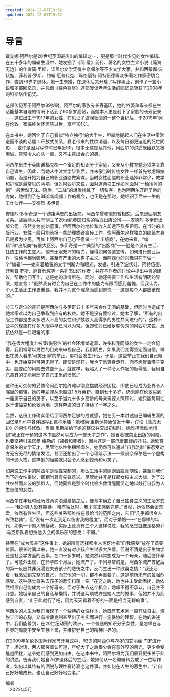 ```yaml
---
created: 2024-12-07T19:32
updated: 2024-12-07T19:32
---
```

# 导言

戴安娜·阿西尔是20世纪英国最杰出的编辑之一，更是那个时代少见的女性编辑。在五十多年的编辑生涯中，她发掘了《简·爱》前传、著名的女性主义小说《藻海无边》的作者简·里斯、诺贝尔文学奖得主奈保尔等不少文学大家，并和西蒙娜·波伏娃、菲利普·罗斯、约翰·厄普代克、玛格丽特·阿特伍德等众多著名作家密切合作，直到76岁才退休。她一生未婚，在退休后又开启了写作事业，创作了一些小说和多部回忆录，并凭借《暮色将尽》这部漫谈老年生活的回忆录斩获了2008年的科斯塔传记奖。

这部传记写于阿西尔89岁时。阿西尔的家族有长寿基因，她的外婆和母亲都在生活能基本自理的情况下活到了90多岁高龄，而她本人更是创下了家族的长寿记录——这位出生于1917年的女性，在见证了波澜壮阔的一整个世纪后，于2019年1月在伦敦一家临终关怀医院过世，享年101岁。

在本书中，她回忆了自己看似“特立独行”的大半生，坦率地提起人们在生活中常常避而不谈的话题：开放式关系，衰老带来的性欲消退，以及每日都更迫近的死亡阴影……或许是因为写作时已年近90，根本无意顾及其他，阿西尔的讲述既幽默又极坦诚，常常令人心头一颤，又不由露出会心的笑。

阿西尔出生于英国诺福克郡一个富足的知识分子家庭，父亲从小教育她必须学会靠自己谋生，因此，当她从牛津大学毕业后，并未像当时传统女性一样首先考虑婚嫁问题，而是开始为自己的职业道路做筹谋。当时女性面临的职业选择非常少，教学和护理是最常见的两项，但对阿西尔来说，面对这两项工作如同面对“一桶冷掉的粥”一般索然无味。随后，“二战”的爆发扰乱了一切秩序，也为阿西尔开辟了新的方向，她得到了在BBC新闻部工作的机会，也正是在那时，她结识了后来一生的工作伙伴——安德烈·多伊奇。

安德烈·多伊奇是一个踌躇满志的出版商，阿西尔曾和他短暂相恋，后来退回朋友关系。战后两人共同创立了20世纪英国知名的独立出版公司——安德烈·多伊奇出版公司。虽然身为创始董事，但阿西尔的地位和收入却远不及多伊奇。在当时的出版行业，女性一般只能承担一些助理或者宣传工作，像阿西尔这样独立的编辑本身已是极为少见，再加上阿西尔自己也不愿做一个“出版商”，在她来看，“编辑”和“出版商”有很大区别。多伊奇是一个典型的“出版商”——他是个没有生活、狂热工作的生意人。他有无限充沛的精力，懂得如何包装宣传，如何进行商业运作，性格也相当强势，甚至有严重的大男子主义。而阿西尔的兴趣只在于做一个“编辑”——她有着敏锐的文学判断力和眼光，发掘、引进了波伏娃、阿特伍德、菲利普·罗斯、厄普代克等一系列杰出的作者；并在与作者的讨论中提出中肯的建议，帮助他们写作，这是她的热情所在。同时，她还需要工作和生活有明确的界限，她直言：“虽然我有时会为自己在工作中的能力有限而感到羞愧，但我认为，个人生活比工作更重要，我并不为这个理念而感到羞愧——这是每个人都应该做的。”

分工与定位的差异是阿西尔与多伊奇五十多年来合作无间的基础，但同时也造成了她常常难以为自己争取到应有的权益。她不是没有懊恼过，她太了解，“所有的出版工作都是由众多收入不高的女性和少数收入高得多的男性共同进行的”，这种不公平的现象在许多人眼中早已习以为常。但即使对已经足够优秀的阿西尔来说，反抗依然是一件艰难的事：

“我在很大程度上被‘取悦男性’的社会环境塑造着，许多和我同龄的女性一定会记得，我们常常以男性的目光来审视自己，我们明白，如果我们变得坚定而自信，做出在男人看来‘可笑无聊’的举止，那将会发生什么。于是，这些举止在我们自己眼中，也开始变得可笑无聊了。即使是现在，我也宁愿转身走开，而不愿冒着嗓子变尖、脸变红的风险去做些什么。就这样，我陷入了一种令人作呕的耻辱感，我用自己愚蠢的无能削弱了自己正当的愤怒。”

这种无可奈何的妥协令阿西尔始终难以彻底摆脱经济困扰，即使已经成为业界令人瞩目的编辑，她的年薪却从未超过1.5万英镑。直到七十多岁，仍未能在伦敦买到一座属于自己的房子，以至于当九十多岁高龄的母亲需要人照顾时，她只能每周往返于诺福克和伦敦两地，这样奔波的日子持续了一年之久。

当然，这份工作确实带给了阿西尔足够的成就感，她在另一本讲述自己编辑生涯的回忆录Stet中曾详细写到这种乐趣：她和简·里斯保持通信近十年，讨论《藻海无边》的创作与修改。当简·里斯采纳了她的建议并交出初稿时，她难掩激动地想到“我正在干预的这本书显然可以成为一部天才之作”。她冒着被禁止出版的风险，也要坚持引进诺曼·梅勒的《裸者和死者》，因为这是一部毋庸置疑的好书。她欣赏奈保尔的文学天才，尽管他以性格糟糕闻名，她仍然可以通过“自我洗脑”来忍受对方无穷无尽的情绪发泄，甚至还想出了一个心理暗示法——假设奈保尔是一个虚构的卡通人物，这样他的怪癖就只会令人感到惊奇和可笑了。

如果说工作中的阿西尔是理性克制的，那么生活中的她则洒脱而随性，甚至对我们当下的女性来说，都相当具有先锋意义。尽管她并非是扛起女权主义大旗、为了公共权益而奔波的那群人，但她同样是那个时代极少数清醒而坚定地以践行自我为人生首位的女性。

阿西尔在年轻时经历过两次浪漫爱情之后，便基本确立了自己独身主义的生活方式——“我对男人没有期待。 唯有独处时，我才真正感到完整。”当然，她依然会谈恋爱，依然有性生活，但这些关系都维持在最恰当的范围之内，它们“几乎都很令人兴致勃勃”，但“没有一次走到足以伤害我的程度”。而对于婚姻——“在那样的年代，如果一个男人想娶我，实际上还真有三个人这样说过，我的感觉就像是格劳乔·马克斯队着想拉他入会的俱乐部的感受：不屑。”

甚至在“成为母亲”这件事上，她的所有选择都令人惊讶地把“自我感受”放在了首要位置。很长时间以来，她一直没有对小孩产生过多大热情，但说不清是出于生物学还是社会学方面的因素，在四十多岁时，她突然非常想成为一个母亲，随后便怀孕了。可意外出现，在怀孕四个月后，她流产了。不同寻常的是，阿西尔流产苏醒后的第一反应并非沉浸在失去孩子的悲伤之中，反而生出一种欣喜之情：“我还活着！我感受到完整的自己，而其他的一切，都不再重要了。这是前所未有的最强烈感受。这种感觉将失去孩子的悲伤扫荡一空。”在这之后，她也并未受此困扰，她依然相信自己能成为一个好母亲，但对于失去这个机会，她却不得不承认，自己并不介意。她坦承自己的自私与懒惰，并说这两项或许是她人生的憾事，但她并不为此感到自责，“止于此就行了吧，因为天天看着不好的一面是相当无聊的事”。

阿西尔的人生为我们展现了一个独特的女性样本，她既有艺术家一般开放自由、洒脱丰沛的心胸，又有冷静克制甚至出于务实而进行一定妥协的理智。在她的讲述中，我们能看到，在20世纪动荡的欧洲，一个普通的知识分子女性，是怎样在与世界的周旋中安全生存下来，并维护好自己的精神世界的。

在2009年多伦多国际作家节开幕式中，92岁的阿西尔与78岁的艾丽丝·门罗进行了一场对话，两人都笑着认可道，年纪大了之后很少会在意外界的目光，更少会受尴尬困扰，这令她们感到更加自由。在这本书中，阿西尔将为我们展开更多关于此的讲述，告诉我们她自76岁退休后的生活，她如何从一名编辑转变成了一位写作者，如何以其特有的洒脱与理性看待衰老这件事，并如何在人生的暮色中，“让自己好好地成长，也让自己好好地变老。”

编者  
　2022年5月